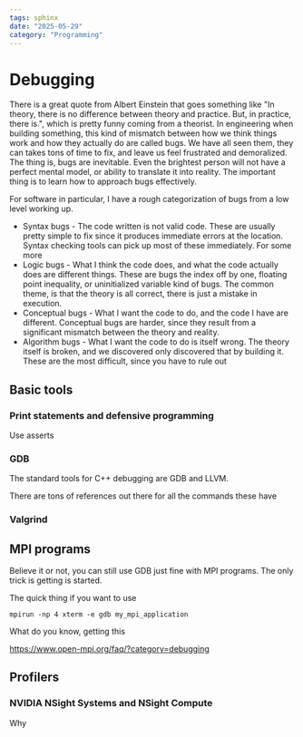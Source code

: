 ```yaml
---
tags: sphinx
date: "2025-05-29"
category: "Programming"
---
```

# Debugging
There is a great quote from Albert Einstein that goes something like "In theory, there is no difference between theory and practice. But, in practice, there is.", which is pretty funny coming from a theorist. In engineering when building something, this kind of mismatch between how we think things work and how they actually do are called bugs. We have all seen them, they can takes tons of time to fix, and leave us feel frustrated and demoralized. The thing is, bugs are inevitable. Even the brightest person will not have a perfect mental model, or ability to translate it into reality. The important thing is to learn how to approach bugs effectively.

For software in particular, I have a rough categorization of bugs from a low level working up.
* Syntax bugs - The code written is not valid code. These are usually pretty simple to fix since it produces immediate errors at the location. Syntax checking tools can pick up most of these immediately. For some more 
* Logic bugs - What I think the code does, and what the code actually does are different things. These are bugs the index off by one, floating point inequality, or uninitialized variable kind of bugs. The common theme, is that the theory is all correct, there is just a mistake in execution.  
* Conceptual bugs - What I want the code to do, and the code I have are different. Conceptual bugs are harder, since they result from a significant mismatch between the theory and reality. 
* Algorithm bugs - What I want the code to do is itself wrong. The theory itself is broken, and we discovered only discovered that by building it. These are the most difficult, since you have to rule out  

## Basic tools

### Print statements and defensive programming
Use asserts

### GDB
The standard tools for C++ debugging are GDB and LLVM.

There are tons of references out there for all the commands these have


### Valgrind


## MPI programs
Believe it or not, you can still use GDB just fine with MPI programs. The only trick is getting is started.

The quick thing if you want to use
```
mpirun -np 4 xterm -e gdb my_mpi_application
```


What do you know, getting this

https://www.open-mpi.org/faq/?category=debugging

## Profilers

### NVIDIA NSight Systems and NSight Compute
Why 
